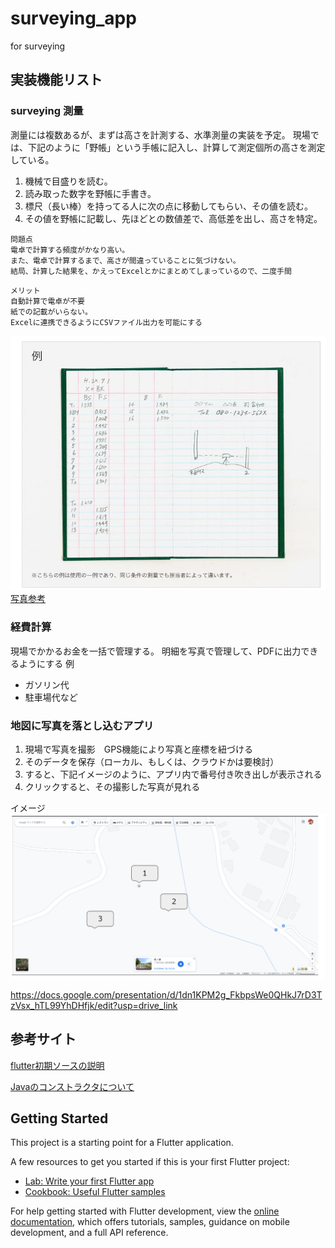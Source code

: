 # surveying_app

for surveying

## 実装機能リスト

### surveying 測量
測量には複数あるが、まずは高さを計測する、水準測量の実装を予定。
現場では、下記のように「野帳」という手帳に記入し、計算して測定個所の高さを測定している。

1. 機械で目盛りを読む。
1. 読み取った数字を野帳に手書き。
1. 標尺（長い棒）を持ってる人に次の点に移動してもらい、その値を読む。
1. その値を野帳に記載し、先ほどとの数値差で、高低差を出し、高さを特定。


```
問題点
電卓で計算する頻度がかなり高い。
また、電卓で計算するまで、高さが間違っていることに気づけない。
結局、計算した結果を、かえってExcelとかにまとめてしまっているので、二度手間
```

```
メリット
自動計算で電卓が不要
紙での記載がいらない。
Excelに連携できるようにCSVファイル出力を可能にする
```
![](img/2023-11-03-104510.png)
[写真参考](https://www.kokuyo-st.co.jp/stationery/fieldnote/howto/)

### 経費計算
現場でかかるお金を一括で管理する。
明細を写真で管理して、PDFに出力できるようにする
例
- ガソリン代
- 駐車場代など

### 地図に写真を落とし込むアプリ

1. 現場で写真を撮影　GPS機能により写真と座標を紐づける
1. そのデータを保存（ローカル、もしくは、クラウドかは要検討）
1. すると、下記イメージのように、アプリ内で番号付き吹き出しが表示される
1. クリックすると、その撮影した写真が見れる

イメージ
![](img/2023-11-03-111948.png)


https://docs.google.com/presentation/d/1dn1KPM2g_FkbpsWe0QHkJ7rD3TzVsx_hTL99YhDHfjk/edit?usp=drive_link




## 参考サイト
[flutter初期ソースの説明](https://qiita.com/naoaki_kaito/items/ed77ee085ad61f951784)

[Javaのコンストラクタについて](https://www.javadrive.jp/start/extends/index4.html)

## Getting Started

This project is a starting point for a Flutter application.

A few resources to get you started if this is your first Flutter project:

- [Lab: Write your first Flutter app](https://docs.flutter.dev/get-started/codelab)
- [Cookbook: Useful Flutter samples](https://docs.flutter.dev/cookbook)

For help getting started with Flutter development, view the
[online documentation](https://docs.flutter.dev/), which offers tutorials,
samples, guidance on mobile development, and a full API reference.
